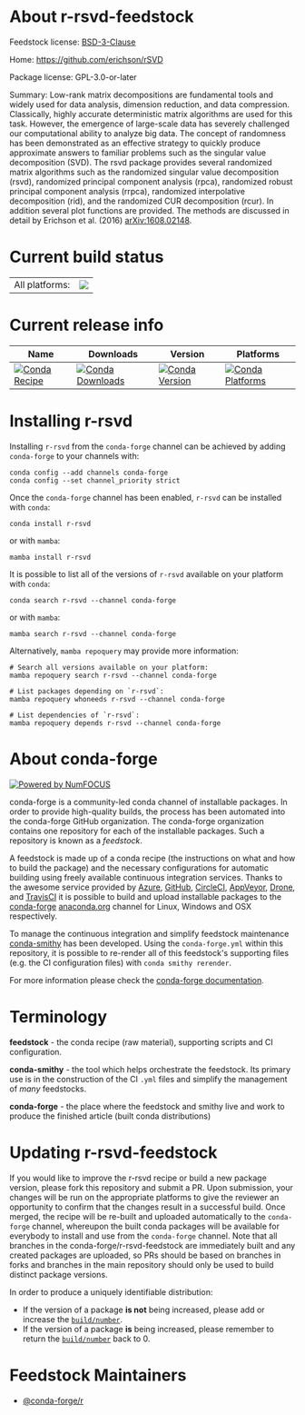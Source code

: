 About r-rsvd-feedstock
======================

Feedstock license: [BSD-3-Clause](https://github.com/conda-forge/r-rsvd-feedstock/blob/main/LICENSE.txt)

Home: https://github.com/erichson/rSVD

Package license: GPL-3.0-or-later

Summary: Low-rank matrix decompositions are fundamental tools and widely used for data analysis, dimension reduction, and data compression. Classically, highly accurate  deterministic matrix algorithms are used for this task. However, the emergence of  large-scale data has severely challenged our computational ability to analyze big data.  The concept of randomness has been demonstrated as an effective strategy to quickly produce approximate answers to familiar problems such as the singular value decomposition (SVD).  The rsvd package provides several randomized matrix algorithms such as the randomized  singular value decomposition (rsvd), randomized principal component analysis (rpca),  randomized robust principal component analysis (rrpca), randomized interpolative  decomposition (rid), and the randomized CUR decomposition (rcur). In addition several plot  functions are provided. The methods are discussed in detail by Erichson et al. (2016) <arXiv:1608.02148>. 

Current build status
====================


<table><tr><td>All platforms:</td>
    <td>
      <a href="https://dev.azure.com/conda-forge/feedstock-builds/_build/latest?definitionId=5774&branchName=main">
        <img src="https://dev.azure.com/conda-forge/feedstock-builds/_apis/build/status/r-rsvd-feedstock?branchName=main">
      </a>
    </td>
  </tr>
</table>

Current release info
====================

| Name | Downloads | Version | Platforms |
| --- | --- | --- | --- |
| [![Conda Recipe](https://img.shields.io/badge/recipe-r--rsvd-green.svg)](https://anaconda.org/conda-forge/r-rsvd) | [![Conda Downloads](https://img.shields.io/conda/dn/conda-forge/r-rsvd.svg)](https://anaconda.org/conda-forge/r-rsvd) | [![Conda Version](https://img.shields.io/conda/vn/conda-forge/r-rsvd.svg)](https://anaconda.org/conda-forge/r-rsvd) | [![Conda Platforms](https://img.shields.io/conda/pn/conda-forge/r-rsvd.svg)](https://anaconda.org/conda-forge/r-rsvd) |

Installing r-rsvd
=================

Installing `r-rsvd` from the `conda-forge` channel can be achieved by adding `conda-forge` to your channels with:

```
conda config --add channels conda-forge
conda config --set channel_priority strict
```

Once the `conda-forge` channel has been enabled, `r-rsvd` can be installed with `conda`:

```
conda install r-rsvd
```

or with `mamba`:

```
mamba install r-rsvd
```

It is possible to list all of the versions of `r-rsvd` available on your platform with `conda`:

```
conda search r-rsvd --channel conda-forge
```

or with `mamba`:

```
mamba search r-rsvd --channel conda-forge
```

Alternatively, `mamba repoquery` may provide more information:

```
# Search all versions available on your platform:
mamba repoquery search r-rsvd --channel conda-forge

# List packages depending on `r-rsvd`:
mamba repoquery whoneeds r-rsvd --channel conda-forge

# List dependencies of `r-rsvd`:
mamba repoquery depends r-rsvd --channel conda-forge
```


About conda-forge
=================

[![Powered by
NumFOCUS](https://img.shields.io/badge/powered%20by-NumFOCUS-orange.svg?style=flat&colorA=E1523D&colorB=007D8A)](https://numfocus.org)

conda-forge is a community-led conda channel of installable packages.
In order to provide high-quality builds, the process has been automated into the
conda-forge GitHub organization. The conda-forge organization contains one repository
for each of the installable packages. Such a repository is known as a *feedstock*.

A feedstock is made up of a conda recipe (the instructions on what and how to build
the package) and the necessary configurations for automatic building using freely
available continuous integration services. Thanks to the awesome service provided by
[Azure](https://azure.microsoft.com/en-us/services/devops/), [GitHub](https://github.com/),
[CircleCI](https://circleci.com/), [AppVeyor](https://www.appveyor.com/),
[Drone](https://cloud.drone.io/welcome), and [TravisCI](https://travis-ci.com/)
it is possible to build and upload installable packages to the
[conda-forge](https://anaconda.org/conda-forge) [anaconda.org](https://anaconda.org/)
channel for Linux, Windows and OSX respectively.

To manage the continuous integration and simplify feedstock maintenance
[conda-smithy](https://github.com/conda-forge/conda-smithy) has been developed.
Using the ``conda-forge.yml`` within this repository, it is possible to re-render all of
this feedstock's supporting files (e.g. the CI configuration files) with ``conda smithy rerender``.

For more information please check the [conda-forge documentation](https://conda-forge.org/docs/).

Terminology
===========

**feedstock** - the conda recipe (raw material), supporting scripts and CI configuration.

**conda-smithy** - the tool which helps orchestrate the feedstock.
                   Its primary use is in the construction of the CI ``.yml`` files
                   and simplify the management of *many* feedstocks.

**conda-forge** - the place where the feedstock and smithy live and work to
                  produce the finished article (built conda distributions)


Updating r-rsvd-feedstock
=========================

If you would like to improve the r-rsvd recipe or build a new
package version, please fork this repository and submit a PR. Upon submission,
your changes will be run on the appropriate platforms to give the reviewer an
opportunity to confirm that the changes result in a successful build. Once
merged, the recipe will be re-built and uploaded automatically to the
`conda-forge` channel, whereupon the built conda packages will be available for
everybody to install and use from the `conda-forge` channel.
Note that all branches in the conda-forge/r-rsvd-feedstock are
immediately built and any created packages are uploaded, so PRs should be based
on branches in forks and branches in the main repository should only be used to
build distinct package versions.

In order to produce a uniquely identifiable distribution:
 * If the version of a package **is not** being increased, please add or increase
   the [``build/number``](https://docs.conda.io/projects/conda-build/en/latest/resources/define-metadata.html#build-number-and-string).
 * If the version of a package **is** being increased, please remember to return
   the [``build/number``](https://docs.conda.io/projects/conda-build/en/latest/resources/define-metadata.html#build-number-and-string)
   back to 0.

Feedstock Maintainers
=====================

* [@conda-forge/r](https://github.com/conda-forge/r/)

